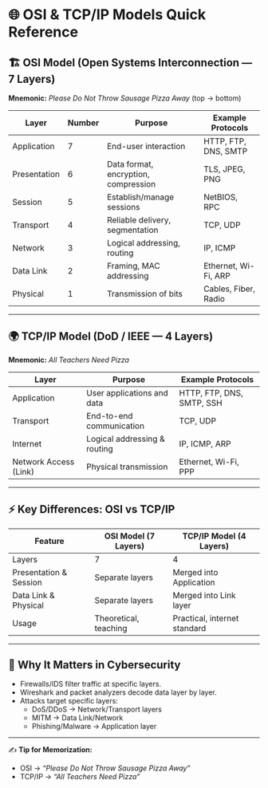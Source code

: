 # 🌐 OSI & TCP/IP Models Quick Reference

## 🏗 OSI Model (Open Systems Interconnection — 7 Layers)

**Mnemonic:** *Please Do Not Throw Sausage Pizza Away* (top → bottom)

| Layer | Number | Purpose | Example Protocols |
|-------|--------|---------|-------------------|
| Application   | 7 | End-user interaction | HTTP, FTP, DNS, SMTP |
| Presentation  | 6 | Data format, encryption, compression | TLS, JPEG, PNG |
| Session       | 5 | Establish/manage sessions | NetBIOS, RPC |
| Transport     | 4 | Reliable delivery, segmentation | TCP, UDP |
| Network       | 3 | Logical addressing, routing | IP, ICMP |
| Data Link     | 2 | Framing, MAC addressing | Ethernet, Wi-Fi, ARP |
| Physical      | 1 | Transmission of bits | Cables, Fiber, Radio |

---

## 🌍 TCP/IP Model (DoD / IEEE — 4 Layers)

**Mnemonic:** *All Teachers Need Pizza*

| Layer | Purpose | Example Protocols |
|-------|---------|-------------------|
| Application   | User applications and data | HTTP, FTP, DNS, SMTP, SSH |
| Transport     | End-to-end communication | TCP, UDP |
| Internet      | Logical addressing & routing | IP, ICMP, ARP |
| Network Access (Link) | Physical transmission | Ethernet, Wi-Fi, PPP |

---

## ⚡ Key Differences: OSI vs TCP/IP

| Feature | OSI Model (7 Layers) | TCP/IP Model (4 Layers) |
|---------|----------------------|--------------------------|
| Layers  | 7                    | 4                        |
| Presentation & Session | Separate layers | Merged into Application |
| Data Link & Physical   | Separate layers | Merged into Link layer |
| Usage   | Theoretical, teaching | Practical, internet standard |

---

## 🎯 Why It Matters in Cybersecurity
- Firewalls/IDS filter traffic at specific layers.
- Wireshark and packet analyzers decode data layer by layer.
- Attacks target specific layers:
  - DoS/DDoS → Network/Transport layers
  - MITM → Data Link/Network
  - Phishing/Malware → Application layer

---

✍️ **Tip for Memorization:**
- OSI → *“Please Do Not Throw Sausage Pizza Away”*
- TCP/IP → *“All Teachers Need Pizza”*
